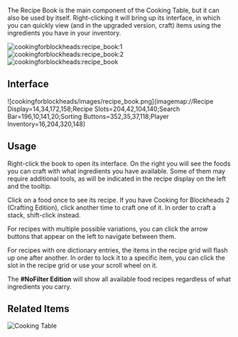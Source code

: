 [Title]: Recipe_Book
[Icon]: cookingforblockheads:recipe_book

The Recipe Book is the main component of the Cooking Table, but it can also be used by itself. Right-clicking it will bring up its interface, in which you can quickly view (and in the upgraded version, craft) items using the ingredients you have in your inventory.

![cookingforblockheads:recipe_book:1](smelting://minecraft:book)
![cookingforblockheads:recipe_book:2](crafting://null,minecraft:diamond,null,minecraft:crafting_table,cookingforblockheads:recipe_book:1,minecraft:crafting_table,null,minecraft:diamond,null)
![cookingforblockheads:recipe_book](crafting://null,null,null,null,cookingforblockheads:recipe_book:1,null,null,null,null)

## Interface
![cookingforblockheads/images/recipe_book.png](imagemap://Recipe Display=14,34,172,158;Recipe Slots=204,42,104,140;Search Bar=196,10,141,20;Sorting Buttons=352,35,37,118;Player Inventory=16,204,320,148)

## Usage
Right-click the book to open its interface.
On the right you will see the foods you can craft with what ingredients you have available. Some of them may require additional tools, as will be indicated in the recipe display on the left and the tooltip.

Click on a food once to see its recipe. If you have Cooking for Blockheads 2 (Crafting Edition), click another time to craft one of it. In order to craft a stack, shift-click instead.

For recipes with multiple possible variations, you can click the arrow buttons that appear on the left to navigate between them.

For recipes with ore dictionary entries, the items in the recipe grid will flash up one after another. In order to lock it to a specific item, you can click the slot in the recipe grid or use your scroll wheel on it.

The **#NoFilter Edition** will show all available food recipes regardless of what ingredients you carry.

## Related Items
![Cooking Table](cookingforblockheads:cooking_table)